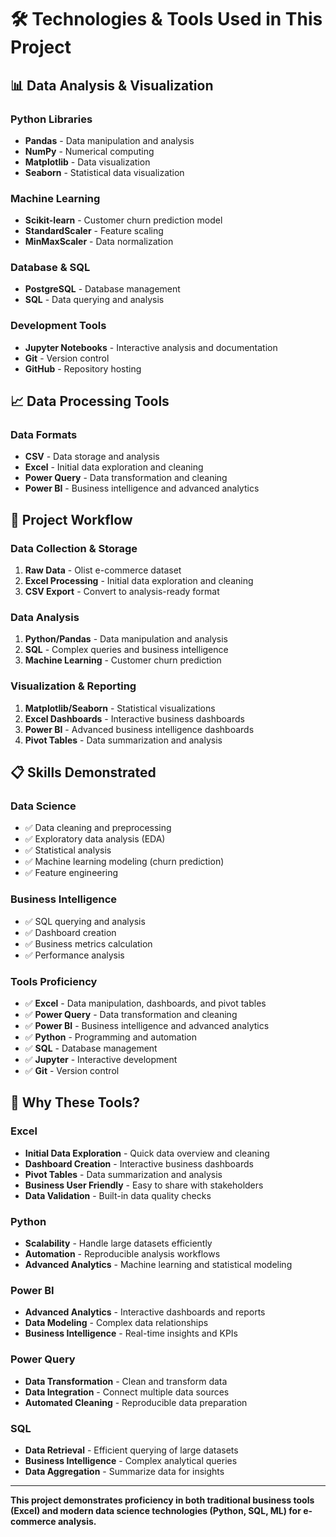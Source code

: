 # 🛠️ Technologies & Tools Used in This Project

## 📊 **Data Analysis & Visualization**

### **Python Libraries**
- **Pandas** - Data manipulation and analysis
- **NumPy** - Numerical computing
- **Matplotlib** - Data visualization
- **Seaborn** - Statistical data visualization

### **Machine Learning**
- **Scikit-learn** - Customer churn prediction model
- **StandardScaler** - Feature scaling
- **MinMaxScaler** - Data normalization

### **Database & SQL**
- **PostgreSQL** - Database management
- **SQL** - Data querying and analysis

### **Development Tools**
- **Jupyter Notebooks** - Interactive analysis and documentation
- **Git** - Version control
- **GitHub** - Repository hosting

## 📈 **Data Processing Tools**

### **Data Formats**
- **CSV** - Data storage and analysis
- **Excel** - Initial data exploration and cleaning
- **Power Query** - Data transformation and cleaning
- **Power BI** - Business intelligence and advanced analytics

## 🎯 **Project Workflow**

### **Data Collection & Storage**
1. **Raw Data** - Olist e-commerce dataset
2. **Excel Processing** - Initial data exploration and cleaning
3. **CSV Export** - Convert to analysis-ready format

### **Data Analysis**
1. **Python/Pandas** - Data manipulation and analysis
2. **SQL** - Complex queries and business intelligence
3. **Machine Learning** - Customer churn prediction

### **Visualization & Reporting**
1. **Matplotlib/Seaborn** - Statistical visualizations
2. **Excel Dashboards** - Interactive business dashboards
3. **Power BI** - Advanced business intelligence dashboards
4. **Pivot Tables** - Data summarization and analysis

## 📋 **Skills Demonstrated**

### **Data Science**
- ✅ Data cleaning and preprocessing
- ✅ Exploratory data analysis (EDA)
- ✅ Statistical analysis
- ✅ Machine learning modeling (churn prediction)
- ✅ Feature engineering

### **Business Intelligence**
- ✅ SQL querying and analysis
- ✅ Dashboard creation
- ✅ Business metrics calculation
- ✅ Performance analysis

### **Tools Proficiency**
- ✅ **Excel** - Data manipulation, dashboards, and pivot tables
- ✅ **Power Query** - Data transformation and cleaning
- ✅ **Power BI** - Business intelligence and advanced analytics
- ✅ **Python** - Programming and automation
- ✅ **SQL** - Database management
- ✅ **Jupyter** - Interactive development
- ✅ **Git** - Version control

## 🚀 **Why These Tools?**

### **Excel**
- **Initial Data Exploration** - Quick data overview and cleaning
- **Dashboard Creation** - Interactive business dashboards
- **Pivot Tables** - Data summarization and analysis
- **Business User Friendly** - Easy to share with stakeholders
- **Data Validation** - Built-in data quality checks

### **Python**
- **Scalability** - Handle large datasets efficiently
- **Automation** - Reproducible analysis workflows
- **Advanced Analytics** - Machine learning and statistical modeling

### **Power BI**
- **Advanced Analytics** - Interactive dashboards and reports
- **Data Modeling** - Complex data relationships
- **Business Intelligence** - Real-time insights and KPIs

### **Power Query**
- **Data Transformation** - Clean and transform data
- **Data Integration** - Connect multiple data sources
- **Automated Cleaning** - Reproducible data preparation

### **SQL**
- **Data Retrieval** - Efficient querying of large datasets
- **Business Intelligence** - Complex analytical queries
- **Data Aggregation** - Summarize data for insights

---

**This project demonstrates proficiency in both traditional business tools (Excel) and modern data science technologies (Python, SQL, ML) for e-commerce analysis.** 